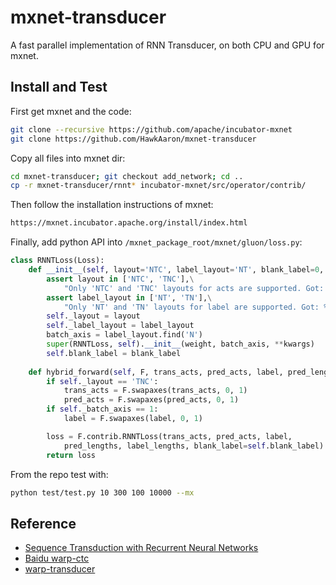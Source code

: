 # mxnet-transducer
A fast parallel implementation of RNN Transducer, on both CPU and GPU for mxnet.

## Install and Test
First get mxnet and the code:
``` bash
git clone --recursive https://github.com/apache/incubator-mxnet
git clone https://github.com/HawkAaron/mxnet-transducer
```

Copy all files into mxnet dir:
``` bash
cd mxnet-transducer; git checkout add_network; cd ..
cp -r mxnet-transducer/rnnt* incubator-mxnet/src/operator/contrib/
```

Then follow the installation instructions of mxnet:
``` bash
https://mxnet.incubator.apache.org/install/index.html
```

Finally, add python API into `/mxnet_package_root/mxnet/gluon/loss.py`:
``` python
class RNNTLoss(Loss):
    def __init__(self, layout='NTC', label_layout='NT', blank_label=0, weight=None, **kwargs):
        assert layout in ['NTC', 'TNC'],\
            "Only 'NTC' and 'TNC' layouts for acts are supported. Got: %s"%layout
        assert label_layout in ['NT', 'TN'],\
            "Only 'NT' and 'TN' layouts for label are supported. Got: %s"%label_layout
        self._layout = layout
        self._label_layout = label_layout
        batch_axis = label_layout.find('N')
        super(RNNTLoss, self).__init__(weight, batch_axis, **kwargs)
        self.blank_label = blank_label
        
    def hybrid_forward(self, F, trans_acts, pred_acts, label, pred_lengths, label_lengths):
        if self._layout == 'TNC':
            trans_acts = F.swapaxes(trans_acts, 0, 1)
            pred_acts = F.swapaxes(pred_acts, 0, 1)
        if self._batch_axis == 1:
            label = F.swapaxes(label, 0, 1)

        loss = F.contrib.RNNTLoss(trans_acts, pred_acts, label, 
            pred_lengths, label_lengths, blank_label=self.blank_label)
        return loss
```

From the repo test with:
``` bash
python test/test.py 10 300 100 10000 --mx
```

## Reference
* [Sequence Transduction with Recurrent Neural Networks](https://arxiv.org/abs/1211.3711)
* [Baidu warp-ctc](https://github.com/baidu-research/warp-ctc)
* [warp-transducer](https://github.com/HawkAaron/warp-transducer)
